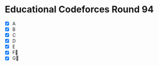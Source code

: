 # Educational Codeforces Round 94

- [x] A
- [x] B
- [x] C
- [x] D
- [x] E
- [x] F:bookmark_tabs:
- [x] G:bookmark_tabs:
